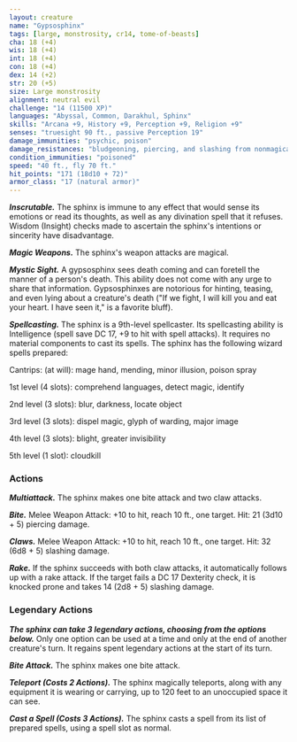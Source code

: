 ```yaml
---
layout: creature
name: "Gypsosphinx"
tags: [large, monstrosity, cr14, tome-of-beasts]
cha: 18 (+4)
wis: 18 (+4)
int: 18 (+4)
con: 18 (+4)
dex: 14 (+2)
str: 20 (+5)
size: Large monstrosity
alignment: neutral evil
challenge: "14 (11500 XP)"
languages: "Abyssal, Common, Darakhul, Sphinx"
skills: "Arcana +9, History +9, Perception +9, Religion +9"
senses: "truesight 90 ft., passive Perception 19"
damage_immunities: "psychic, poison"
damage_resistances: "bludgeoning, piercing, and slashing from nonmagical weapons"
condition_immunities: "poisoned"
speed: "40 ft., fly 70 ft."
hit_points: "171 (18d10 + 72)"
armor_class: "17 (natural armor)"
---
```


***Inscrutable.*** The sphinx is immune to any effect that would sense its emotions or read its thoughts, as well as any divination spell that it refuses. Wisdom (Insight) checks made to ascertain the sphinx's intentions or sincerity have disadvantage.

***Magic Weapons.*** The sphinx's weapon attacks are magical.

***Mystic Sight.*** A gypsosphinx sees death coming and can foretell the manner of a person's death. This ability does not come with any urge to share that information. Gypsosphinxes are notorious for hinting, teasing, and even lying about a creature's death ("If we fight, I will kill you and eat your heart. I have seen it," is a favorite bluff).

***Spellcasting.*** The sphinx is a 9th-level spellcaster. Its spellcasting ability is Intelligence (spell save DC 17, +9 to hit with spell attacks). It requires no material components to cast its spells. The sphinx has the following wizard spells prepared:

Cantrips: (at will): mage hand, mending, minor illusion, poison spray

1st level (4 slots): comprehend languages, detect magic, identify

2nd level (3 slots): blur, darkness, locate object

3rd level (3 slots): dispel magic, glyph of warding, major image

4th level (3 slots): blight, greater invisibility

5th level (1 slot): cloudkill

### Actions

***Multiattack.*** The sphinx makes one bite attack and two claw attacks.

***Bite.*** Melee Weapon Attack: +10 to hit, reach 10 ft., one target. Hit: 21 (3d10 + 5) piercing damage.

***Claws.*** Melee Weapon Attack: +10 to hit, reach 10 ft., one target. Hit: 32 (6d8 + 5) slashing damage.

***Rake.*** If the sphinx succeeds with both claw attacks, it automatically follows up with a rake attack. If the target fails a DC 17 Dexterity check, it is knocked prone and takes 14 (2d8 + 5) slashing damage.

### Legendary Actions

***The sphinx can take 3 legendary actions, choosing from the options below.*** Only one option can be used at a time and only at the end of another creature's turn. It regains spent legendary actions at the start of its turn.

***Bite Attack.*** The sphinx makes one bite attack.

***Teleport (Costs 2 Actions).*** The sphinx magically teleports, along with any equipment it is wearing or carrying, up to 120 feet to an unoccupied space it can see.

***Cast a Spell (Costs 3 Actions).*** The sphinx casts a spell from its list of prepared spells, using a spell slot as normal.

